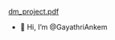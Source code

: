 [dm_project.pdf](https://github.com/user-attachments/files/16111565/dm_project.pdf)
- 👋 Hi, I’m @GayathriAnkem

<!---
GayathriAnkem/GayathriAnkem is a ✨ special ✨ repository because its `README.md` (this file) appears on your GitHub profile.
You can click the Preview link to take a look at your changes.
--->
